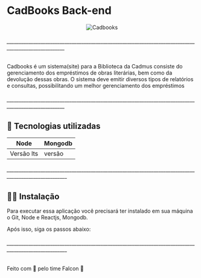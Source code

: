 # CadBooks Back-end


<center>
  
![Cadbooks](https://user-images.githubusercontent.com/61193894/147864013-f17538a4-63a7-4730-b21d-73a2dd4bf47a.png)
  
</center>

###### ______________________________________________________________________________________________________

 Cadbooks é um sistema(site) para a Biblioteca da Cadmus consiste do gerenciamento dos empréstimos de obras literárias,
 bem como da devolução dessas obras. O sistema deve emitir diversos tipos de relatórios e consultas, possibilitando um melhor 
 gerenciamento dos empréstimos 
 
###### ______________________________________________________________________________________________________
 
 
## 🚀 Tecnologias utilizadas

Node      |  Mongodb   |
--------- |  ----------|
Versão lts|  versão    |

###### _______________________________________________________________________________________________________

## 👨‍💻 Instalação
Para executar essa aplicação você precisará ter instalado em sua máquina o Git, Node e Reactjs, Mongodb.

Após isso, siga os passos abaixo:

###### _______________________________________________________________________________________________________

Feito com 🧡 pelo time Falcon 🦅
